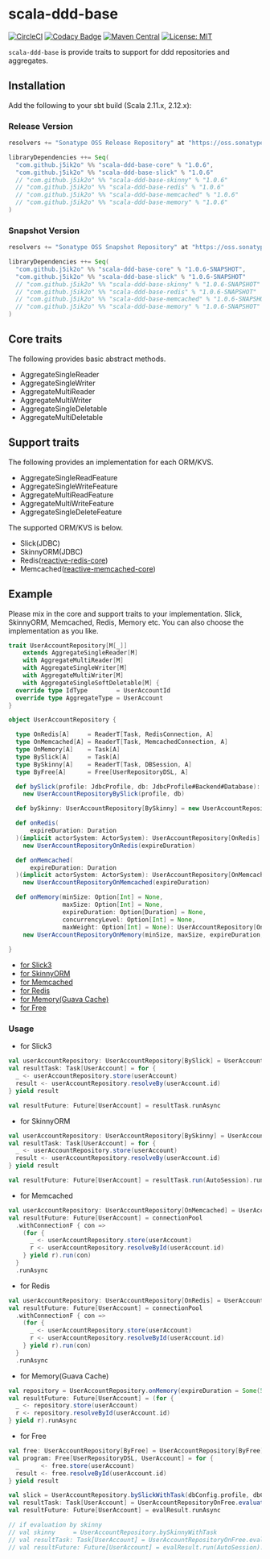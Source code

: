 # scala-ddd-base

[![CircleCI](https://circleci.com/gh/j5ik2o/scala-ddd-base.svg?style=svg)](https://circleci.com/gh/j5ik2o/scala-ddd-base)
[![Codacy Badge](https://api.codacy.com/project/badge/Grade/0565a420c74b4c4c8df3e1896b5b0e3e)](https://www.codacy.com/project/j5ik2o/scala-ddd-base/dashboard?utm_source=github.com&amp;utm_medium=referral&amp;utm_content=j5ik2o/scala-ddd-base&amp;utm_campaign=Badge_Grade_Dashboard)
[![Maven Central](https://maven-badges.herokuapp.com/maven-central/com.github.j5ik2o/scala-ddd-base_2.12/badge.svg)](https://maven-badges.herokuapp.com/maven-central/com.github.j5ik2o/scala-ddd-base_2.12)
[![License: MIT](http://img.shields.io/badge/license-MIT-orange.svg)](LICENSE)

`scala-ddd-base` is provide traits to support for ddd repositories and aggregates.

## Installation

Add the following to your sbt build (Scala 2.11.x, 2.12.x):

### Release Version

```scala
resolvers += "Sonatype OSS Release Repository" at "https://oss.sonatype.org/content/repositories/releases/"

libraryDependencies ++= Seq(
  "com.github.j5ik2o" %% "scala-ddd-base-core" % "1.0.6",
  "com.github.j5ik2o" %% "scala-ddd-base-slick" % "1.0.6"
  // "com.github.j5ik2o" %% "scala-ddd-base-skinny" % "1.0.6"
  // "com.github.j5ik2o" %% "scala-ddd-base-redis" % "1.0.6"
  // "com.github.j5ik2o" %% "scala-ddd-base-memcached" % "1.0.6"
  // "com.github.j5ik2o" %% "scala-ddd-base-memory" % "1.0.6" 
)
```

### Snapshot Version

```scala
resolvers += "Sonatype OSS Snapshot Repository" at "https://oss.sonatype.org/content/repositories/snapshots/"

libraryDependencies ++= Seq(
  "com.github.j5ik2o" %% "scala-ddd-base-core" % "1.0.6-SNAPSHOT",
  "com.github.j5ik2o" %% "scala-ddd-base-slick" % "1.0.6-SNAPSHOT"
  // "com.github.j5ik2o" %% "scala-ddd-base-skinny" % "1.0.6-SNAPSHOT"
  // "com.github.j5ik2o" %% "scala-ddd-base-redis" % "1.0.6-SNAPSHOT" 
  // "com.github.j5ik2o" %% "scala-ddd-base-memcached" % "1.0.6-SNAPSHOT"
  // "com.github.j5ik2o" %% "scala-ddd-base-memory" % "1.0.6-SNAPSHOT"
)
```

## Core traits

The following provides basic abstract methods.

- AggregateSingleReader
- AggregateSingleWriter
- AggregateMultiReader
- AggregateMultiWriter
- AggregateSingleDeletable
- AggregateMultiDeletable

## Support traits

The following provides an implementation for each ORM/KVS.

- AggregateSingleReadFeature
- AggregateSingleWriteFeature
- AggregateMultiReadFeature
- AggregateMultiWriteFeature
- AggregateSingleDeleteFeature

The supported ORM/KVS is below.

- Slick(JDBC)
- SkinnyORM(JDBC)
- Redis([reactive-redis-core](https://github.com/j5ik2o/reactive-redis))
- Memcached([reactive-memcached-core](https://github.com/j5ik2o/reactive-memcached))

## Example

Please mix in the core and support traits to your implementation. 
Slick, SkinnyORM, Memcached, Redis, Memory etc. You can also choose the implementation as you like.

```scala
trait UserAccountRepository[M[_]]
    extends AggregateSingleReader[M]
    with AggregateMultiReader[M]
    with AggregateSingleWriter[M]
    with AggregateMultiWriter[M]
    with AggregateSingleSoftDeletable[M] {
  override type IdType        = UserAccountId
  override type AggregateType = UserAccount
}

object UserAccountRepository {

  type OnRedis[A]     = ReaderT[Task, RedisConnection, A]
  type OnMemcached[A] = ReaderT[Task, MemcachedConnection, A]
  type OnMemory[A]    = Task[A]
  type BySlick[A]     = Task[A]
  type BySkinny[A]    = ReaderT[Task, DBSession, A]
  type ByFree[A]      = Free[UserRepositoryDSL, A]

  def bySlick(profile: JdbcProfile, db: JdbcProfile#Backend#Database): UserAccountRepository[BySlick] =
    new UserAccountRepositoryBySlick(profile, db)

  def bySkinny: UserAccountRepository[BySkinny] = new UserAccountRepositoryBySkinny

  def onRedis(
      expireDuration: Duration
  )(implicit actorSystem: ActorSystem): UserAccountRepository[OnRedis] =
    new UserAccountRepositoryOnRedis(expireDuration)

  def onMemcached(
      expireDuration: Duration
  )(implicit actorSystem: ActorSystem): UserAccountRepository[OnMemcached] =
    new UserAccountRepositoryOnMemcached(expireDuration)

  def onMemory(minSize: Option[Int] = None,
               maxSize: Option[Int] = None,
               expireDuration: Option[Duration] = None,
               concurrencyLevel: Option[Int] = None,
               maxWeight: Option[Int] = None): UserAccountRepository[OnMemory] =
    new UserAccountRepositoryOnMemory(minSize, maxSize, expireDuration, concurrencyLevel, maxWeight)
    
}
```

- [for Slick3](blob/master/example/src/main/scala/com/github/j5ik2o/dddbase/example/repository/skinny/UserAccountRepositoryBySkinny.scala)
- [for SkinnyORM](blob/master/example/src/main/scala/com/github/j5ik2o/dddbase/example/repository/skinny/UserAccountRepositoryBySkinny.scala)
- [for Memcached](blob/master/example/src/main/scala/com/github/j5ik2o/dddbase/example/repository/memcached/UserAccountRepositoryOnMemcached.scala)
- [for Redis](blob/master/example/src/main/scala/com/github/j5ik2o/dddbase/example/repository/redis/UserAccountRepositoryOnRedis.scala)
- [for Memory(Guava Cache)](blob/master/example/src/main/scala/com/github/j5ik2o/dddbase/example/repository/memory/UserAccountRepositoryOnMemory.scala)
- [for Free](blob/master/example/src/main/scala/com/github/j5ik2o/dddbase/example/repository/free/UserAccountRepositoryByFree.scala)

### Usage

- for Slick3

```scala
val userAccountRepository: UserAccountRepository[BySlick] = UserAccountRepository.bySlickWithTask(dbConfig.profile, dbConfig.db)
val resultTask: Task[UserAccount] = for {
  _ <- userAccountRepository.store(userAccount)
  result <- userAccountRepository.resolveBy(userAccount.id)
} yield result

val resultFuture: Future[UserAccount] = resultTask.runAsync
```

- for SkinnyORM

```scala
val userAccountRepository: UserAccountRepository[BySkinny] = UserAccountRepository.bySkinnyWithTask
val resultTask: Task[UserAccount] = for {
  _ <- userAccountRepository.store(userAccount)
  result <- userAccountRepository.resolveBy(userAccount.id)
} yield result

val resultFuture: Future[UserAccount] = resultTask.run(AutoSession).runAsync
```

- for Memcached

```scala
val userAccountRepository: UserAccountRepository[OnMemcached] = UserAccountRepository.onMemcached(expireDuration = 5 minutes)
val resultFuture: Future[UserAccount] = connectionPool
  .withConnectionF { con =>
    (for {
      _ <- userAccountRepository.store(userAccount)
      r <- userAccountRepository.resolveById(userAccount.id)
    } yield r).run(con)
  }
  .runAsync
```

- for Redis

```scala
val userAccountRepository: UserAccountRepository[OnRedis] = UserAccountRepository.onRedis(expireDuration = 5 minutes)
val resultFuture: Future[UserAccount] = connectionPool
  .withConnectionF { con =>
    (for {
      _ <- userAccountRepository.store(userAccount)
      r <- userAccountRepository.resolveById(userAccount.id)
    } yield r).run(con)
  }
  .runAsync
```

- for Memory(Guava Cache)

```scala
val repository = UserAccountRepository.onMemory(expireDuration = Some(5 minutes))
val resultFuture: Future[UserAccount] = (for {
  _ <- repository.store(userAccount)
  r <- repository.resolveById(userAccount.id)
} yield r).runAsync
```

- for Free

```scala
val free: UserAccountRepository[ByFree] = UserAccountRepository[ByFree]
val program: Free[UserRepositoryDSL, UserAccount] = for {
  _      <- free.store(userAccount)
  result <- free.resolveById(userAccount.id)
} yield result

val slick = UserAccountRepository.bySlickWithTask(dbConfig.profile, dbConfig.db)
val resultTask: Task[UserAccount] = UserAccountRepositoryOnFree.evaluate(slick)(program)
val resultFuture: Future[UserAccount] = evalResult.runAsync

// if evaluation by skinny 
// val skinny     = UserAccountRepository.bySkinnyWithTask
// val resultTask: Task[UserAccount] = UserAccountRepositoryOnFree.evaluate(skinny)(program)
// val resultFuture: Future[UserAccount] = evalResult.run(AutoSession).runAsync
```
